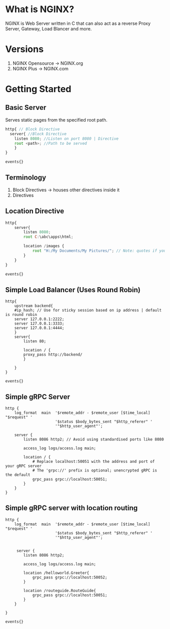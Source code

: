 # What is NGINX?
NGINX is Web Server written in C that can also act as a reverse Proxy Server, Gateway, Load Blancer and more.

# Versions
1. NGINX Opensource -> NGINX.org
2. NGINX Plus -> NGINX.com

# Getting Started

## Basic Server
Serves static pages from the specified root path.

```javascript
http{ // Block Directive
  server{ //Block Directive
    listen 8080; //Listen on port 8080 | Directive
    root <path>; //Path to be served
    }
}

events{}
```

## Terminology
1. Block Directives -> houses other directives inside it
2. Directives

## Location Directive

```javascript
http{
    server{
        listen 8080;
        root C:\abc\apps\html;

        location /images {
            root "H:/My Documents/My Pictures/"; // Note: quotes if you have space in your path
        }
    }
}

events{}
```

## Simple Load Balancer (Uses Round Robin)
```javscript
http{
    upstream backend{
    #ip_hash; // Use for sticky session based on ip address | default is round robin
    server 127.0.0.1:2222;
    server 127.0.0.1:3333;
    server 127.0.0.1:4444;
    }
    server{
        listen 80;
        
        location / {
        proxy_pass http://backend/
        }
        
    }
}

events{}
```

## Simple gRPC Server
```
http {
    log_format  main  '$remote_addr - $remote_user [$time_local] "$request" '
                      '$status $body_bytes_sent "$http_referer" '
                      '"$http_user_agent"';
 
    server {
        listen 8086 http2; // Avoid using standardised ports like 8080
 
        access_log logs/access.log main;
 
        location / {
            # Replace localhost:50051 with the address and port of your gRPC server
            # The 'grpc://' prefix is optional; unencrypted gRPC is the default
            grpc_pass grpc://localhost:50051;
        }
    }
}
```
## Simple gRPC server with location routing
```
http {
    log_format  main  '$remote_addr - $remote_user [$time_local] "$request" '
                      '$status $body_bytes_sent "$http_referer" '
                      '"$http_user_agent"';

    
     server {
        listen 8086 http2;
 
        access_log logs/access.log main;
 
        location /helloworld.Greeter{
            grpc_pass grpc://localhost:50052;
        }

        location /routeguide.RouteGuide{
            grpc_pass grpc://localhost:50051;
        }
    }
    
}

events{}
```
